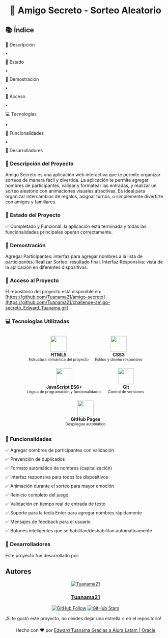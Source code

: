 <h1 align="center"> 🎯 Amigo Secreto - Sorteo Aleatorio </h1>

## 📚 Índice
<div style="display: grid; grid-template-columns: repeat(auto-fit, minmax(300px, 1fr)); gap: 10px;">
  <a href="#-descripción-del-proyecto" style="text-decoration: none;">📝 Descripción</a>
  <span>•</span>
  <a href="#-estado-del-proyecto" style="text-decoration: none;">🚀 Estado</a>
  <span>•</span>
  <a href="#-demostración" style="text-decoration: none;">🎥 Demostración</a>
  <span>•</span>
  <a href="#-acceso-al-proyecto" style="text-decoration: none;">🔗 Acceso</a>
  <span>•</span>
  <a href="#-tecnologías-utilizadas" style="text-decoration: none;">💻 Tecnologías</a>
  <span>•</span>
  <a href="#-funcionalidades" style="text-decoration: none;">🎯 Funcionalidades</a>
  <span>•</span>
  <a href="#-desarrolladores" style="text-decoration: none;">👥 Desarrolladores</a>
</div>

### 📝 Descripción del Proyecto
Amigo Secreto es una aplicación web interactiva que te permite organizar sorteos de manera fácil y divertida. La aplicación te permite agregar nombres de participantes, validar y formatear las entradas, y realizar un sorteo aleatorio con animaciones visuales atractivas.
Es ideal para organizar intercambios de regalos, asignar turnos, o simplemente divertirte con amigos y familiares.

### 🚀 Estado del Proyecto
✅ Completado y Funcional: la aplicación está terminada y todas las funcionalidades principales operan correctamente.

### 🎥 Demostración
Agregar Participantes: interfaz para agregar nombres a la lista de participantes.
Realizar Sorteo: resultado final.
Interfaz Responsiva: vista de la aplicación en diferentes dispositivos.

### 🔗 Acceso al Proyecto
El repositorio del proyecto está disponible en: [https://github.com/Tuanama21/amigo-secreto](https://github.com/Tuanama21/challenge-amigo-secreto_Edward_Tuanama.git)

### 💻 Tecnologías Utilizadas
<div align="center" style="display: flex; flex-wrap: wrap; justify-content: center; gap: 20px; margin: 30px 0;"><div style="text-align: center;"> <img src="https://cdn.jsdelivr.net/gh/devicons/devicon/icons/html5/html5-original.svg" width="50" height="50"> <br> <strong>HTML5</strong> <br> <small>Estructura semántica del proyecto</small> </div><div style="text-align: center;"> <img src="https://cdn.jsdelivr.net/gh/devicons/devicon/icons/css3/css3-original.svg" width="50" height="50"> <br> <strong>CSS3</strong> <br> <small>Estilos y diseño responsivo</small> </div><div style="text-align: center;"> <img src="https://cdn.jsdelivr.net/gh/devicons/devicon/icons/javascript/javascript-original.svg" width="50" height="50"> <br> <strong>JavaScript ES6+</strong> <br> <small>Lógica de programación y funcionalidades</small> </div><div style="text-align: center;"> <img src="https://cdn.jsdelivr.net/gh/devicons/devicon/icons/git/git-original.svg" width="50" height="50"> <br> <strong>Git</strong> <br> <small>Control de versiones</small> </div><div style="text-align: center;"> <img src="https://cdn.jsdelivr.net/gh/devicons/devicon/icons/github/github-original.svg" width="50" height="50"> <br> <strong>GitHub Pages</strong> <br> <small>Despliegue automático</small> </div></div>

### 🎯 Funcionalidades
<div style="display: grid; grid-template-columns: repeat(auto-fit, minmax(300px, 1fr)); gap: 10px;">
<div>✅ Agregar nombres de participantes con validación</div>
<div>✅ Prevención de duplicados</div>
<div>✅ Formato automático de nombres (capitalización)</div>
<div>✅ Interfaz responsiva para todos los dispositivos</div>
<div>✅ Animación durante el sorteo para mayor emoción</div>
<div>✅ Reinicio completo del juego</div>
<div>✅ Validación en tiempo real de entrada de texto</div>
<div>✅ Soporte para la tecla Enter para agregar nombres rápidamente</div>
<div>✅ Mensajes de feedback para el usuario</div>
<div>✅ Botones inteligentes que se habilitan/deshabilitan automáticamente</div>
</div>

### 👥 Desarrolladores
Este proyecto fue desarrollado por:

## Autores

<div align="center">
  
[![Tuanama21](https://avatars.githubusercontent.com/u/TU_USER_ID?v=4)](https://github.com/Tuanama21)
  
### [Tuanama21](https://github.com/Tuanama21)
  
[![GitHub Follow](https://img.shields.io/github/followers/Tuanama21?style=social)](https://github.com/Tuanama21)
[![GitHub Stars](https://img.shields.io/github/stars/Tuanama21?style=social)](https://github.com/Tuanama21)

</div>

¡Si te gustó este proyecto, no olvides dejar una estrella ⭐ en el repositorio!

<div align="center">
Hecho con ❤️ por <a href="[https://github.com/tu-usuario](https://github.com/Tuanama21)">Edward Tuanama Gracias a Alura Latam | Oracle </a>
</div>

